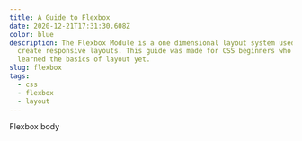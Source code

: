 ```yaml
---
title: A Guide to Flexbox
date: 2020-12-21T17:31:30.608Z
color: blue
description: The Flexbox Module is a one dimensional layout system used to
  create responsive layouts. This guide was made for CSS beginners who haven't
  learned the basics of layout yet.
slug: flexbox
tags:
  - css
  - flexbox
  - layout
---
```

Flexbox body